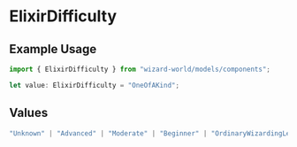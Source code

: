 # ElixirDifficulty

## Example Usage

```typescript
import { ElixirDifficulty } from "wizard-world/models/components";

let value: ElixirDifficulty = "OneOfAKind";
```

## Values

```typescript
"Unknown" | "Advanced" | "Moderate" | "Beginner" | "OrdinaryWizardingLevel" | "OneOfAKind"
```